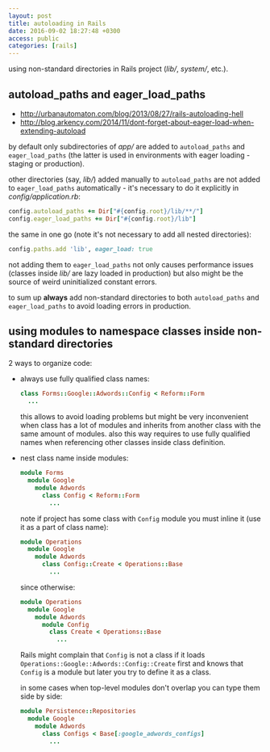 ```yaml
---
layout: post
title: autoloading in Rails
date: 2016-09-02 18:27:48 +0300
access: public
categories: [rails]
---
```


using non-standard directories in Rails project (_lib/_, _system/_, etc.).

<!-- more -->

## autoload_paths and eager_load_paths

- <http://urbanautomaton.com/blog/2013/08/27/rails-autoloading-hell>
- <http://blog.arkency.com/2014/11/dont-forget-about-eager-load-when-extending-autoload>

by default only subdirectories of _app/_ are added to `autoload_paths` and
`eager_load_paths` (the latter is used in environments with eager loading -
staging or production).

other directories (say, _lib/_) added manually to `autoload_paths` are not
added to `eager_load_paths` automatically - it's necessary to do it explicitly
in _config/application.rb_:

```ruby
config.autoload_paths += Dir["#{config.root}/lib/**/"]
config.eager_load_paths += Dir["#{config.root}/lib"]
```

the same in one go (note it's not necessary to add all nested directories):

```ruby
config.paths.add 'lib', eager_load: true
```

not adding them to `eager_load_paths` not only causes performance issues
(classes inside _lib/_ are lazy loaded in production) but also might be the
source of weird uninitialized constant errors.

to sum up **always** add non-standard directories to both `autoload_paths`
and `eager_load_paths` to avoid loading errors in production.

## using modules to namespace classes inside non-standard directories

2 ways to organize code:

- always use fully qualified class names:

  ```ruby
  class Forms::Google::Adwords::Config < Reform::Form
    ...
  ```

  this allows to avoid loading problems but might be very inconvenient when
  class has a lot of modules and inherits from another class with the same
  amount of modules. also this way requires to use fully qualified names
  when referencing other classes inside class definition.

- nest class name inside modules:

  ```ruby
  module Forms
    module Google
      module Adwords
        class Config < Reform::Form
          ...
  ```

  note if project has some class with `Config` module you must inline it
  (use it as a part of class name):

  ```ruby
  module Operations
    module Google
      module Adwords
        class Config::Create < Operations::Base
          ...
  ```

  since otherwise:

  ```ruby
  module Operations
    module Google
      module Adwords
        module Config
          class Create < Operations::Base
            ...
  ```

  Rails might complain that `Config` is not a class if it loads
  `Operations::Google::Adwords::Config::Create` first and knows that
  `Config` is a module but later you try to define it as a class.

  in some cases when top-level modules don't overlap you can type them
  side by side:

  ```ruby
  module Persistence::Repositories
    module Google
      module Adwords
        class Configs < Base[:google_adwords_configs]
          ...
  ```

